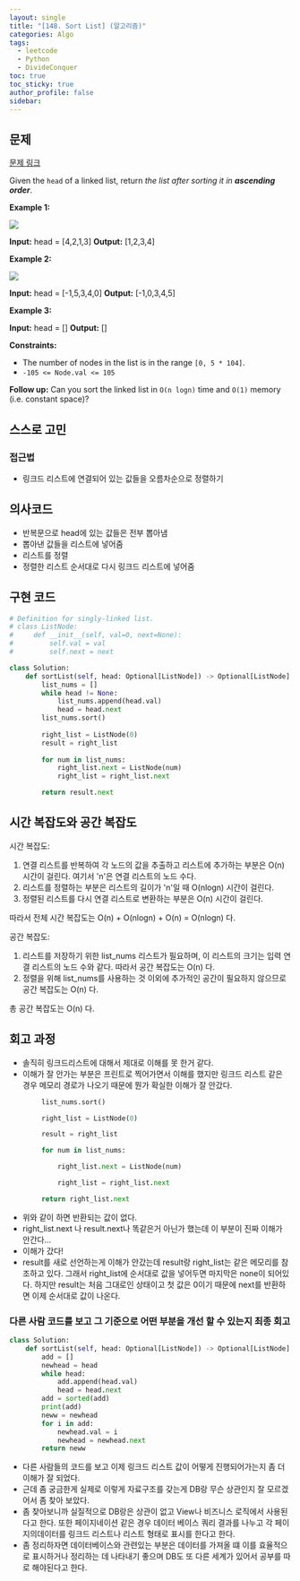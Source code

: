 ```yaml
---
layout: single
title: "[148. Sort List] (알고리즘)"
categories: Algo
tags:
  - leetcode
  - Python
  - DivideConquer
toc: true
toc_sticky: true
author_profile: false
sidebar:
---
```


## 문제

[문제 링크](https://leetcode.com/problems/sort-list/?envType=study-plan-v2&envId=top-interview-150)

Given the `head` of a linked list, return _the list after sorting it in **ascending order**_.

**Example 1:**

![](https://assets.leetcode.com/uploads/2020/09/14/sort_list_1.jpg)

**Input:** head = [4,2,1,3]
**Output:** [1,2,3,4]

**Example 2:**

![](https://assets.leetcode.com/uploads/2020/09/14/sort_list_2.jpg)

**Input:** head = [-1,5,3,4,0]
**Output:** [-1,0,3,4,5]

**Example 3:**

**Input:** head = []
**Output:** []

**Constraints:**

- The number of nodes in the list is in the range `[0, 5 * 104]`.
- `-105 <= Node.val <= 105`

**Follow up:** Can you sort the linked list in `O(n logn)` time and `O(1)` memory (i.e. constant space)?


## 스스로 고민

### 접근법

- 링크드 리스트에 연결되어 있는 값들을 오름차순으로 정렬하기

## 의사코드

- 반복문으로 head에 있는 값들은 전부 뽑아냄
- 뽑아낸 값들을 리스트에 넣어줌
- 리스트를 정렬
- 정렬한 리스트 순서대로 다시 링크드 리스트에 넣어줌

## 구현 코드

```python
# Definition for singly-linked list.
# class ListNode:
#     def __init__(self, val=0, next=None):
#         self.val = val
#         self.next = next

class Solution:
    def sortList(self, head: Optional[ListNode]) -> Optional[ListNode]:
        list_nums = []
        while head != None:
            list_nums.append(head.val)
            head = head.next
        list_nums.sort()
        
        right_list = ListNode(0)
        result = right_list
        
        for num in list_nums:
            right_list.next = ListNode(num)
            right_list = right_list.next

        return result.next
```

## 시간 복잡도와 공간 복잡도

시간 복잡도:

1. 연결 리스트를 반복하여 각 노드의 값을 추출하고 리스트에 추가하는 부분은 O(n) 시간이 걸린다. 여기서 'n'은 연결 리스트의 노드 수다.
2. 리스트를 정렬하는 부분은 리스트의 길이가 'n'일 때 O(nlogn) 시간이 걸린다.
3. 정렬된 리스트를 다시 연결 리스트로 변환하는 부분은 O(n) 시간이 걸린다.

따라서 전체 시간 복잡도는 O(n) + O(nlogn) + O(n) = O(nlogn) 다.

공간 복잡도:

1. 리스트를 저장하기 위한 list_nums 리스트가 필요하며, 이 리스트의 크기는 입력 연결 리스트의 노드 수와 같다. 따라서 공간 복잡도는 O(n) 다.
2. 정렬을 위해 list_nums를 사용하는 것 이외에 추가적인 공간이 필요하지 않으므로 공간 복잡도는 O(n) 다.

총 공간 복잡도는 O(n) 다.

## 회고 과정

- 솔직히 링크드리스트에 대해서 제대로 이해를 못 한거 같다.
- 이해가 잘 안가는 부분은 프린트로 찍어가면서 이해를 했지만 링크드 리스트 같은 경우 메모리 경로가 나오기 때문에 뭔가 확실한 이해가 잘 안갔다.

```python
        list_nums.sort()

        right_list = ListNode(0)

        result = right_list

        for num in list_nums:

            right_list.next = ListNode(num)

            right_list = right_list.next

        return right_list.next
```

- 위와 같이 하면 반환되는 값이 없다.
- right_list.next 나 result.next나 똑같은거 아닌가 했는데 이 부분이 진짜 이해가 안간다...
- 이해가 갔다!
- result를 새로 선언하는게 이해가 안갔는데 result랑 right_list는 같은 메모리를 참조하고 있다. 그래서 right_list에 순서대로 값을 넣어두면 마지막은 none이 되어있다.
  하지만 result는 처음 그대로인 상태이고 첫 값은 0이기 때문에 next를 반환하면 이제 순서대로 값이 나온다.

### 다른 사람 코드를 보고 그 기준으로 어떤 부분을 개선 할 수 있는지 최종 회고

```python
class Solution:
    def sortList(self, head: Optional[ListNode]) -> Optional[ListNode]:
        add = []
        newhead = head
        while head:
            add.append(head.val)
            head = head.next
        add = sorted(add)
        print(add)
        neww = newhead
        for i in add:
            newhead.val = i
            newhead = newhead.next
        return neww
```

- 다른 사람들의 코드를 보고 이제 링크드 리스트 값이 어떻게 진행되어가는지 좀 더 이해가 잘 되었다.
- 근데 좀 궁금한게 실제로 이렇게 자료구조를 갖는게 DB랑 무슨 상관인지 잘 모르겠어서 좀 찾아 보았다.
- 좀 찾아보니까 실질적으로 DB랑은 상관이 없고 View나 비즈니스 로직에서 사용된다고 한다. 또한 페이지네이션 같은 경우 데이터 베이스 쿼리 결과를 나누고 각 페이지의데이터를 링크드 리스트나 리스트 형태로 표시를 한다고 한다.
- 좀 정리하자면 데이터베이스와 관련있는 부분은 데이터를 가져올 떄 이를 효율적으로 표시하거나 정리하는 데 나타내기 좋으며 DB도 또 다른 세계가 있어서 공부를 따로 해야된다고 한다.